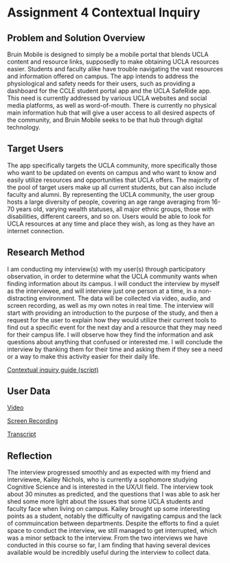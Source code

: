 # Assignment 4 Contextual Inquiry

## Problem and Solution Overview
Bruin Mobile is designed to simply be a mobile portal that blends UCLA content and resource links, supposedly to make obtaining UCLA resources easier. Students and faculty alike have trouble navigating the vast resources and information offered on campus. The app intends to address the physiological and safety needs for their users, such as providing a dashboard for the CCLE student portal app and the UCLA SafeRide app. This need is currently addressed by various UCLA websites and social media platforms, as well as word-of-mouth. There is currently no physical main information hub that will give a user access to all desired aspects of the community, and Bruin Mobile seeks to be that hub through digital technology. 

## Target Users
The app specifically targets the UCLA community, more specifically those who want to be updated on events on campus and who want to know and easily utilize resources and opportunities that UCLA offers. The majority of the pool of target users make up all current students, but can also include faculty and alumni. By representing the UCLA community, the user group hosts a large diversity of people, covering an age range averaging from 16-70 years old, varying wealth statuses, all major ethnic groups, those with disabilities, different careers, and so on. Users would be able to look for UCLA resources at any time and place they wish, as long as they have an internet connection.

## Research Method
I am conducting my interview(s) with my user(s) through participatory observation, in order to determine what the UCLA community wants when finding information about its campus. I will conduct the interview by myself as the interviewee, and will interview just one person at a time, in a non-distracting environment. The data will be collected via video, audio, and screen recording, as well as my own notes in real time. The interview will start with providing an introduction to the purpose of the study, and then a request for the user to explain how they would utilize their current tools to find out a specific event for the next day and a resource that they may need for their campus life. I will observe how they find the information and ask questions about anything that confused or interested me. I will conclude the interview by thanking them for their time and asking them if they see a need or a way to make this activity easier for their daily life.

[Contextual inquiry guide (script)](https://docs.google.com/document/d/1zfPuPLtRjtVD3zbbNUMWMWm6jrjbMmPU8WnLJbuXh7g/edit?usp=sharing)

## User Data
[Video](https://drive.google.com/a/g.ucla.edu/file/d/1KDB80BfhWgYqR1r62eRUNpQr_WT64uyc/view?usp=drivesdk)

[Screen Recording](https://drive.google.com/file/d/1qJXsJ0QTY7dHOnIo6G6mEBxa9Luxq59s/view?usp=sharing)

[Transcript](https://docs.google.com/document/d/1l_Lo5_ZZ__7CRRuj-vp8Ri8HZVUkxFgPOOaZ8chetDI/edit?usp=sharing)

## Reflection
The interview progressed smoothly and as expected with my friend and interviewee, Kailey Nichols, who is currently a sophomore studying Cognitive Science and is interested in the UX/UI field. The interview took about 30 minutes as predicted, and the questions that I was able to ask her shed some more light about the issues that some UCLA students and faculty face when living on campus. Kailey brought up some interesting points as a student, notably the difficulty of navigating campus and the lack of commuincation between departments. Despite the efforts to find a quiet space to conduct the interview, we still managed to get interrupted, which was a minor setback to the interview. From the two interviews we have conducted in this course so far, I am finding that having several devices available would be incredibly useful during the interview to collect data. 
